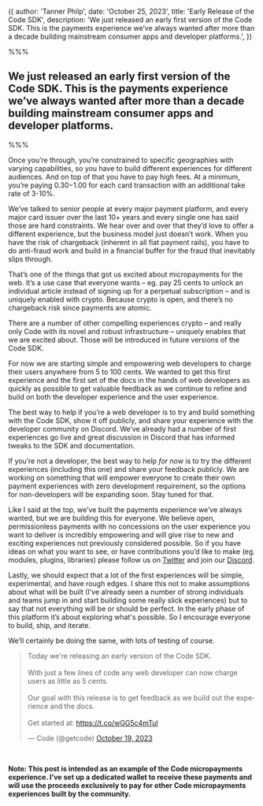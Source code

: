 ({
  author: 'Tanner Philp',
  date: 'October 25, 2023',
  title: 'Early Release of the Code SDK',
  description:
    'We just released an early first version of the Code SDK. This is the payments experience we’ve always wanted after more than a decade building mainstream consumer apps and developer platforms.',
})

%%%
<Author :name="author" :date="date" />

## We just released an early first version of the Code SDK. This is the payments experience we’ve always wanted after more than a decade building mainstream consumer apps and developer platforms.

<Fadeout text="The challenge with existing payment platforms is they are incredibly limiting. As a developer you have to sign up for an account, provide a bunch of information, and often wait for approvals. " />

%%%

Once you’re through, you’re constrained to specific geographies with varying capabilities, so you have to build different experiences for different audiences. And on top of that you have to pay high fees. At a minimum, you’re paying $0.30-$1.00 for each card transaction with an additional take rate of 3-10%.

We’ve talked to senior people at every major payment platform, and every major card issuer over the last 10+ years and every single one has said those are hard constraints. We hear over and over that they’d love to offer a different experience, but the business model just doesn’t work. When you have the risk of chargeback (inherent in all fiat payment rails), you have to do anti-fraud work and build in a financial buffer for the fraud that inevitably slips through.

That’s one of the things that got us excited about micropayments for the web. It’s a use case that everyone wants – eg. pay 25 cents to unlock an individual article instead of signing up for a perpetual subscription – and is uniquely enabled with crypto. Because crypto is open, and there’s no chargeback risk since payments are atomic.

There are a number of other compelling experiences crypto – and really only Code with its novel and robust infrastructure – uniquely enables that we are excited about. Those will be introduced in future versions of the Code SDK. 

For now we are starting simple and empowering web developers to charge their users anywhere from 5 to 100 cents. We wanted to get this first experience and the first set of the docs in the hands of web developers as quickly as possible to get valuable feedback as we continue to refine and build on both the developer experience and the user experience.

The best way to help if you’re a web developer is to try and build something with the Code SDK, show it off publicly, and share your experience with the developer community on Discord. We’ve already had a number of first experiences go live and great discussion in Discord that has informed tweaks to the SDK and documentation.

If you’re not a developer, the best way to help _for now_ is to try the different experiences (including this one) and share your feedback publicly. We are working on something that will empower everyone to create their own payment experiences with zero development requirement, so the options for non-developers will be expanding soon. Stay tuned for that.

Like I said at the top, we’ve built the payments experience we’ve always wanted, but we are building this for everyone. We believe open, permissionless payments with no concessions on the user experience you want to deliver is incredibly empowering and will give rise to new and exciting experiences not previously considered possible. So if you have ideas on what you want to see, or have contributions you’d like to make (eg. modules, plugins, libraries) please follow us on [Twitter](https://twitter.com/getcode) and join our [Discord](https://discord.gg/v6cJfSSA).

Lastly, we should expect that a lot of the first experiences will be simple, experimental, and have rough edges. I share this not to make assumptions about what will be built (I’ve already seen a number of strong individuals and teams jump in and start building some really slick experiences) but to say that not everything will be or should be perfect. In the early phase of this platform it’s about exploring what's possible. So I encourage everyone to build, ship, and iterate.

We’ll certainly be doing the same, with lots of testing of course.

<blockquote class="twitter-tweet"><p lang="en" dir="ltr">Today we&#39;re releasing an early version of the Code SDK.<br><br>With just a few lines of code any web developer can now charge users as little as 5 cents.<br><br>Our goal with this release is to get feedback as we build out the experience and the docs.<br><br>Get started at: <a href="https://t.co/wGG5c4mTul">https://t.co/wGG5c4mTul</a></p>&mdash; Code (@getcode) <a href="https://twitter.com/getcode/status/1714826767263809820?ref_src=twsrc%5Etfw">October 19, 2023</a></blockquote>

<br>

**Note: This post is intended as an example of the Code micropayments experience. I’ve set up a dedicated wallet to receive these payments and will use the proceeds exclusively to pay for other Code micropayments experiences built by the community.**
